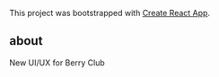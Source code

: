This project was bootstrapped with [Create React App](https://github.com/facebook/create-react-app).

## about

New UI/UX  for Berry Club 